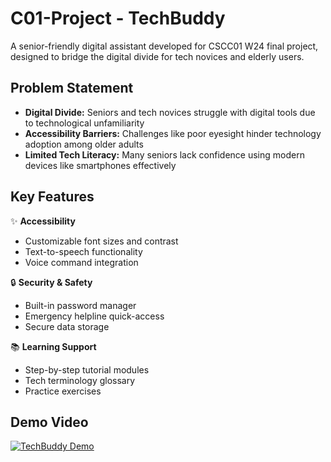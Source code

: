 # C01-Project - TechBuddy

A senior-friendly digital assistant developed for CSCC01 W24 final project, designed to bridge the digital divide for tech novices and elderly users.

## Problem Statement
- **Digital Divide:** Seniors and tech novices struggle with digital tools due to technological unfamiliarity
- **Accessibility Barriers:** Challenges like poor eyesight hinder technology adoption among older adults
- **Limited Tech Literacy:** Many seniors lack confidence using modern devices like smartphones effectively

## Key Features
✨ **Accessibility**
- Customizable font sizes and contrast
- Text-to-speech functionality
- Voice command integration

🔒 **Security & Safety**
- Built-in password manager
- Emergency helpline quick-access
- Secure data storage

📚 **Learning Support**
- Step-by-step tutorial modules
- Tech terminology glossary
- Practice exercises

## Demo Video
[![TechBuddy Demo](https://img.youtube.com/vi/Oqvei2GSJ6I/0.jpg)](https://www.youtube.com/watch?v=Oqvei2GSJ6I)
